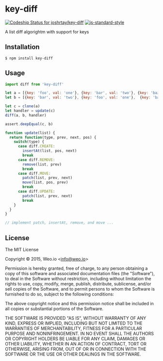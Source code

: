 
# key-diff

[![Codeship Status for joshrtay/key-diff](https://img.shields.io/codeship/6ecc3110-581f-0133-40c0-26e98ecb9625/master.svg)](https://codeship.com/projects/109614)  [![js-standard-style](https://img.shields.io/badge/code%20style-standard-brightgreen.svg?style=flat)](https://github.com/feross/standard)

A list diff algorightm with support for keys

## Installation

    $ npm install key-diff

## Usage

```js
import diff from 'key-diff'

let a = [{key: 'foo', val: 'one'}, {key: 'bar', val: 'two'}, {key: 'baz', val: 'three'}]
let b = [{key: 'bar', val: 'two'}, {key: 'foo', val: 'one'},  {key: 'bat', val: 'four'}]

let c = clone(a)
let handler = update(c)
diff(a, b, handler)

assert.deepEqual(c, b)

function update(list) {
  return function(type, prev, next, pos) {
    switch(type) {
      case diff.CREATE:
        insertAt(list, pos, next)
        break
      case diff.REMOVE:
        remove(list, prev)
        break
      case diff.MOVE:
        patch(list, prev, next)
        move(list, pos, prev)
        break
      case diff.UPDATE:
        patch(list, prev, next)
        break
    }
  }
}

// implement patch, insertAt, remove, and move ...

```

## License

The MIT License

Copyright &copy; 2015, Weo.io &lt;info@weo.io&gt;

Permission is hereby granted, free of charge, to any person obtaining a copy of this software and associated documentation files (the "Software"), to deal in the Software without restriction, including without limitation the rights to use, copy, modify, merge, publish, distribute, sublicense, and/or sell copies of the Software, and to permit persons to whom the Software is furnished to do so, subject to the following conditions:

The above copyright notice and this permission notice shall be included in all copies or substantial portions of the Software.

THE SOFTWARE IS PROVIDED "AS IS", WITHOUT WARRANTY OF ANY KIND, EXPRESS OR IMPLIED, INCLUDING BUT NOT LIMITED TO THE WARRANTIES OF MERCHANTABILITY, FITNESS FOR A PARTICULAR PURPOSE AND NONINFRINGEMENT. IN NO EVENT SHALL THE AUTHORS OR COPYRIGHT HOLDERS BE LIABLE FOR ANY CLAIM, DAMAGES OR OTHER LIABILITY, WHETHER IN AN ACTION OF CONTRACT, TORT OR OTHERWISE, ARISING FROM, OUT OF OR IN CONNECTION WITH THE SOFTWARE OR THE USE OR OTHER DEALINGS IN THE SOFTWARE.
